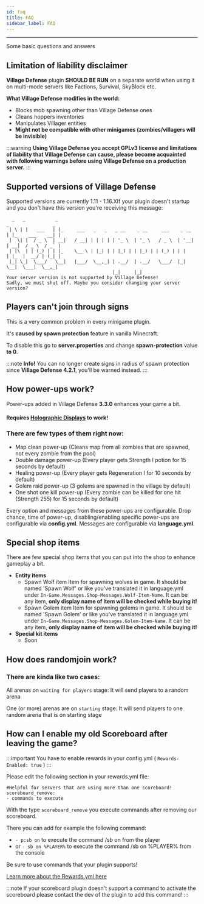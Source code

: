 ```yaml
---
id: faq
title: FAQ
sidebar_label: FAQ
---
```

--- 
Some basic questions and answers


## **Limitation of liability disclaimer**

**Village Defense** plugin **SHOULD BE RUN** on a separate world when using it on multi-mode servers like Factions, Survival, SkyBlock etc.

**What Village Defense modifies in the world:**

* Blocks mob spawning other than Village Defense ones
* Cleans hoppers inventories
* Manipulates Villager entities
*  **Might not be compatible with other minigames \(zombies/villagers will be invisible\)**

:::warning
**Using Village Defense you accept GPLv3 license and limitations of liability that Village Defense can cause, please become acquainted with following warnings before using Village Defense on a production server.**
:::

## Supported versions of Village Defense

Supported versions are currently 1.11 - 1.16.XIf your plugin doesn't startup and you don't have this version you're receiving this message:

```text
  _   _           _                                                    _                _
 | \ | |   ___   | |_     ___   _   _   _ __    _ __     ___    _ __  | |_    ___    __| |
 |  \| |  / _ \  | __|   / __| | | | | | '_ \  | '_ \   / _ \  | '__| | __|  / _ \  / _` |
 | |\  | | (_) | | |_    \__ \ | |_| | | |_) | | |_) | | (_) | | |    | |_  |  __/ | (_| |
 |_| \_|  \___/   \__|   |___/  \__,_| | .__/  | .__/   \___/  |_|     \__|  \___|  \__,_|
                                       |_|     |_|
Your server version is not supported by Village Defense!
Sadly, we must shut off. Maybe you consider changing your server version?
```

## Players can't join through signs

This is a very common problem in every minigame plugin.

It's **caused by spawn protection** feature in vanilla Minecraft.

To disable this go to **server.properties** and change **spawn-protection** value **to 0**.

:::note
**Info!** You can no longer create signs in radius of spawn protection since **Village Defense 4.2.1**, you'll be warned instead.
:::

## How power-ups work?

Power-ups added in Village Defense **3.3.0** enhances your game a bit.

#### **Requires** [**Holographic Displays**](https://dev.bukkit.org/projects/holographic-displays) **to work!**

### **There are few types of them right now:**

* Map clean power-up \(Cleans map from all zombies that are spawned, not every zombie from the pool\)
* Double damage power-up \(Every player gets Strength I potion for 15 seconds by default\)
* Healing power-up \(Every player gets Regeneration I for 10 seconds by default\)
* Golem raid power-up \(3 golems are spawned in the village by default\)
* One shot one kill power-up \(Every zombie can be killed for one hit \(Strength 255\) for 15 seconds by default\)

Every option and messages from these power-ups are configurable. Drop chance, time of power-up, disabling/enabling specific power-ups are configurable via **config.yml**. Messages are configurable via **language.yml**.

## Special shop items

There are few special shop items that you can put into the shop to enhance gameplay a bit.

* **Entity items**
  * Spawn Wolf item Item for spawning wolves in game. It should be named 'Spawn Wolf' or like you've translated it in language.yml under `In-Game.Messages.Shop-Messages.Wolf-Item-Name`. It can be any item, **only display name of item will be checked while buying it!**
  * Spawn Golem item Item for spawning golems in game. It should be named 'Spawn Golem' or like you've translated it in language.yml under `In-Game.Messages.Shop-Messages.Golem-Item-Name`. It can be any item, **only display name of item will be checked while buying it!**
* **Special kit items**
  * Soon

## How does randomjoin work?

### There are kinda like two cases:

All arenas on `waiting for players` stage: It will send players to a random arena

One (or more) arenas are on `starting` stage: It will send players to one random arena that is on starting stage

## How can I enable my old Scoreboard after leaving the game?

:::important
You have to enable rewards in your config.yml ( `Rewards-Enabled: true` )
:::

Please edit the following section in your rewards.yml file:

    #Helpful for servers that are using more than one scoreboard!
    scoreboard_remove:
    - commands to execute

With the type `scoreboard_remove` you execute commands after removing our scoreboard.

There you can add for example the following command:
* `- p:sb on` to execute the command /sb on from the player
* or `- sb on %PLAYER%` to execute the command /sb on %PLAYER% from the console

Be sure to use commands that your plugin supports!

[Learn more about the Rewards.yml here](plugin-files-explained.md)

:::note
If your scoreboard plugin doesn't support a command to activate the scoreboard please contact the dev of the plugin to add this command!
:::